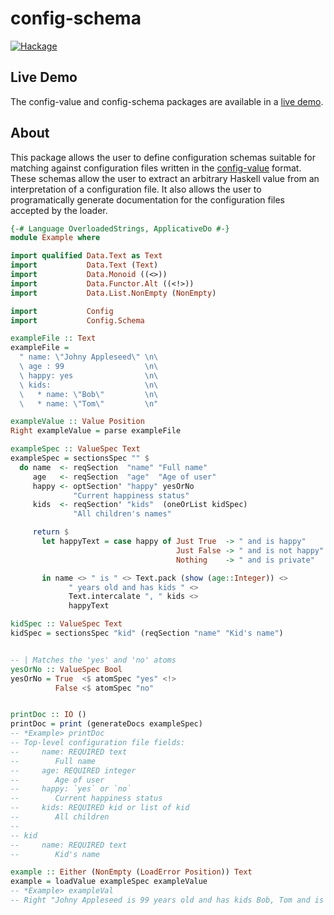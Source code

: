 config-schema
=============

[![Hackage](https://img.shields.io/hackage/v/config-schema.svg)](https://hackage.haskell.org/package/config-schema)

Live Demo
--------

The config-value and config-schema packages are available in a [live demo](https://glguy.net/config-demo/).

About
--------

This package allows the user to define configuration schemas suitable for
matching against configuration files written in the
[config-value](https://hackage.haskell.org/package/config-value) format.
These schemas allow the user to extract an arbitrary Haskell value from
an interpretation of a configuration file. It also allows the user to
programatically generate documentation for the configuration files
accepted by the loader.

```haskell
{-# Language OverloadedStrings, ApplicativeDo #-}
module Example where

import qualified Data.Text as Text
import           Data.Text (Text)
import           Data.Monoid ((<>))
import           Data.Functor.Alt ((<!>))
import           Data.List.NonEmpty (NonEmpty)

import           Config
import           Config.Schema

exampleFile :: Text
exampleFile =
  " name: \"Johny Appleseed\" \n\
  \ age : 99                  \n\
  \ happy: yes                \n\
  \ kids:                     \n\
  \   * name: \"Bob\"         \n\
  \   * name: \"Tom\"         \n"

exampleValue :: Value Position
Right exampleValue = parse exampleFile

exampleSpec :: ValueSpec Text
exampleSpec = sectionsSpec "" $
  do name  <- reqSection  "name" "Full name"
     age   <- reqSection  "age"  "Age of user"
     happy <- optSection' "happy" yesOrNo
              "Current happiness status"
     kids  <- reqSection' "kids"  (oneOrList kidSpec)
              "All children's names"

     return $
       let happyText = case happy of Just True  -> " and is happy"
                                     Just False -> " and is not happy"
                                     Nothing    -> " and is private"

       in name <> " is " <> Text.pack (show (age::Integer)) <>
             " years old and has kids " <>
             Text.intercalate ", " kids <>
             happyText

kidSpec :: ValueSpec Text
kidSpec = sectionsSpec "kid" (reqSection "name" "Kid's name")


-- | Matches the 'yes' and 'no' atoms
yesOrNo :: ValueSpec Bool
yesOrNo = True  <$ atomSpec "yes" <!>
          False <$ atomSpec "no"


printDoc :: IO ()
printDoc = print (generateDocs exampleSpec)
-- *Example> printDoc
-- Top-level configuration file fields:
--     name: REQUIRED text
--        Full name
--     age: REQUIRED integer
--        Age of user
--     happy: `yes` or `no`
--        Current happiness status
--     kids: REQUIRED kid or list of kid
--        All children
--
-- kid
--     name: REQUIRED text
--        Kid's name

example :: Either (NonEmpty (LoadError Position)) Text
example = loadValue exampleSpec exampleValue
-- *Example> exampleVal
-- Right "Johny Appleseed is 99 years old and has kids Bob, Tom and is happy"
```
